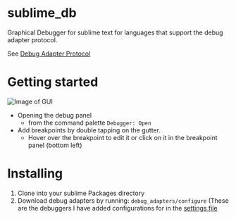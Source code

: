 # sublime_db
Graphical Debugger for sublime text for languages that support the debug adapter protocol.

See [Debug Adapter Protocol](https://microsoft.github.io/debug-adapter-protocol/)

# Getting started
![Image of GUI](https://raw.githubusercontent.com/daveleroy/sublime_db/master/docs/images/basic.png)

- Opening the debug panel
  - from the command palette `Debugger: Open`
- Add breakpoints by double tapping on the gutter. 
  - Hover over the breakpoint to edit it or click on it in the breakpoint panel (bottom left)

# Installing

1. Clone into your sublime Packages directory
2. Download debug adapters by running: ```debug_adapters/configure``` (These are the debuggers I have added configurations for in the [settings file](https://github.com/daveleroy/sublime_db/blob/master/debug.sublime-settings) 
